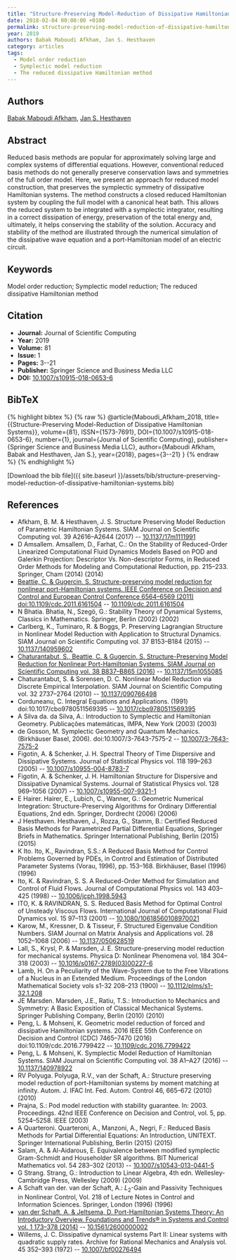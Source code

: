 ```yaml
---
title: "Structure-Preserving Model-Reduction of Dissipative Hamiltonian Systems"
date: 2018-02-04 00:00:00 +0100
permalink: structure-preserving-model-reduction-of-dissipative-hamiltonian-systems
year: 2019
authors: Babak Maboudi Afkham, Jan S. Hesthaven
category: articles
tags:
  - Model order reduction
  - Symplectic model reduction
  - The reduced dissipative Hamiltonian method
---
```

 
## Authors
[Babak Maboudi Afkham](authors/babak-maboudi-afkham), [Jan S. Hesthaven](authors/jan-s-hesthaven)
 
## Abstract
Reduced basis methods are popular for approximately solving large and complex systems of differential equations. However, conventional reduced basis methods do not generally preserve conservation laws and symmetries of the full order model. Here, we present an approach for reduced model construction, that preserves the symplectic symmetry of dissipative Hamiltonian systems. The method constructs a closed reduced Hamiltonian system by coupling the full model with a canonical heat bath. This allows the reduced system to be integrated with a symplectic integrator, resulting in a correct dissipation of energy, preservation of the total energy and, ultimately, it helps conserving the stability of the solution. Accuracy and stability of the method are illustrated through the numerical simulation of the dissipative wave equation and a port-Hamiltonian model of an electric circuit.
 
## Keywords
Model order reduction; Symplectic model reduction; The reduced dissipative Hamiltonian method
 
## Citation
- **Journal:** Journal of Scientific Computing
- **Year:** 2019
- **Volume:** 81
- **Issue:** 1
- **Pages:** 3--21
- **Publisher:** Springer Science and Business Media LLC
- **DOI:** [10.1007/s10915-018-0653-6](https://doi.org/10.1007/s10915-018-0653-6)
 
## BibTeX
{% highlight bibtex %}
{% raw %}
@article{Maboudi_Afkham_2018,
  title={{Structure-Preserving Model-Reduction of Dissipative Hamiltonian Systems}},
  volume={81},
  ISSN={1573-7691},
  DOI={10.1007/s10915-018-0653-6},
  number={1},
  journal={Journal of Scientific Computing},
  publisher={Springer Science and Business Media LLC},
  author={Maboudi Afkham, Babak and Hesthaven, Jan S.},
  year={2018},
  pages={3--21}
}
{% endraw %}
{% endhighlight %}
 
[Download the bib file]({{ site.baseurl }}/assets/bib/structure-preserving-model-reduction-of-dissipative-hamiltonian-systems.bib)
 
## References
- Afkham, B. M. & Hesthaven, J. S. Structure Preserving Model Reduction of Parametric Hamiltonian Systems. SIAM Journal on Scientific Computing vol. 39 A2616–A2644 (2017) -- [10.1137/17m1111991](https://doi.org/10.1137/17m1111991)
- D Amsallem. Amsallem, D., Farhat, C.: On the Stability of Reduced-Order Linearized Computational Fluid Dynamics Models Based on POD and Galerkin Projection: Descriptor Vs. Non-descriptor Forms, in Reduced Order Methods for Modeling and Computational Reduction, pp. 215–233. Springer, Cham (2014) (2014)
- [Beattie, C. & Gugercin, S. Structure-preserving model reduction for nonlinear port-Hamiltonian systems. IEEE Conference on Decision and Control and European Control Conference 6564–6569 (2011) doi:10.1109/cdc.2011.6161504](structure-preserving-model-reduction-for-nonlinear-port-hamiltonian-systems0) -- [10.1109/cdc.2011.6161504](https://doi.org/10.1109/cdc.2011.6161504)
- N Bhatia. Bhatia, N., Szegö, G.: Stability Theory of Dynamical Systems, Classics in Mathematics. Springer, Berlin (2002) (2002)
- Carlberg, K., Tuminaro, R. & Boggs, P. Preserving Lagrangian Structure in Nonlinear Model Reduction with Application to Structural Dynamics. SIAM Journal on Scientific Computing vol. 37 B153–B184 (2015) -- [10.1137/140959602](https://doi.org/10.1137/140959602)
- [Chaturantabut, S., Beattie, C. & Gugercin, S. Structure-Preserving Model Reduction for Nonlinear Port-Hamiltonian Systems. SIAM Journal on Scientific Computing vol. 38 B837–B865 (2016)](structure-preserving-model-reduction-for-nonlinear-port-hamiltonian-systems) -- [10.1137/15m1055085](https://doi.org/10.1137/15m1055085)
- Chaturantabut, S. & Sorensen, D. C. Nonlinear Model Reduction via Discrete Empirical Interpolation. SIAM Journal on Scientific Computing vol. 32 2737–2764 (2010) -- [10.1137/090766498](https://doi.org/10.1137/090766498)
- Corduneanu, C. Integral Equations and Applications. (1991) doi:10.1017/cbo9780511569395 -- [10.1017/cbo9780511569395](https://doi.org/10.1017/cbo9780511569395)
- A Silva da. da Silva, A.: Introduction to Symplectic and Hamiltonian Geometry. Publicações matemáticas, IMPA, New York (2003) (2003)
- de Gosson, M. Symplectic Geometry and Quantum Mechanics. (Birkhäuser Basel, 2006). doi:10.1007/3-7643-7575-2 -- [10.1007/3-7643-7575-2](https://doi.org/10.1007/3-7643-7575-2)
- Figotin, A. & Schenker, J. H. Spectral Theory of Time Dispersive and Dissipative Systems. Journal of Statistical Physics vol. 118 199–263 (2005) -- [10.1007/s10955-004-8783-7](https://doi.org/10.1007/s10955-004-8783-7)
- Figotin, A. & Schenker, J. H. Hamiltonian Structure for Dispersive and Dissipative Dynamical Systems. Journal of Statistical Physics vol. 128 969–1056 (2007) -- [10.1007/s10955-007-9321-1](https://doi.org/10.1007/s10955-007-9321-1)
- E Hairer. Hairer, E., Lubich, C., Wanner, G.: Geometric Numerical Integration: Structure-Preserving Algorithms for Ordinary Differential Equations, 2nd edn. Springer, Dordrecht (2006) (2006)
- J Hesthaven. Hesthaven, J., Rozza, G., Stamm, B.: Certified Reduced Basis Methods for Parametrized Partial Differential Equations, Springer Briefs in Mathematics. Springer International Publishing, Berlin (2015) (2015)
- K Ito. Ito, K., Ravindran, S.S.: A Reduced Basis Method for Control Problems Governed by PDEs, in Control and Estimation of Distributed Parameter Systems (Vorau, 1996), pp. 153–168. Birkhäuser, Basel (1996) (1996)
- Ito, K. & Ravindran, S. S. A Reduced-Order Method for Simulation and Control of Fluid Flows. Journal of Computational Physics vol. 143 403–425 (1998) -- [10.1006/jcph.1998.5943](https://doi.org/10.1006/jcph.1998.5943)
- ITO, K. & RAVINDRAN, S. S. Reduced Basis Method for Optimal Control of Unsteady Viscous Flows. International Journal of Computational Fluid Dynamics vol. 15 97–113 (2001) -- [10.1080/10618560108970021](https://doi.org/10.1080/10618560108970021)
- Karow, M., Kressner, D. & Tisseur, F. Structured Eigenvalue Condition Numbers. SIAM Journal on Matrix Analysis and Applications vol. 28 1052–1068 (2006) -- [10.1137/050628519](https://doi.org/10.1137/050628519)
- Lall, S., Krysl, P. & Marsden, J. E. Structure-preserving model reduction for mechanical systems. Physica D: Nonlinear Phenomena vol. 184 304–318 (2003) -- [10.1016/s0167-2789(03)00227-6](https://doi.org/10.1016/s0167-2789(03)00227-6)
- Lamb, H. On a Peculiarity of the Wave-System due to the Free Vibrations of a Nucleus in an Extended Medium. Proceedings of the London Mathematical Society vols s1-32 208–213 (1900) -- [10.1112/plms/s1-32.1.208](https://doi.org/10.1112/plms/s1-32.1.208)
- JE Marsden. Marsden, J.E., Ratiu, T.S.: Introduction to Mechanics and Symmetry: A Basic Exposition of Classical Mechanical Systems. Springer Publishing Company, Berlin (2010) (2010)
- Peng, L. & Mohseni, K. Geometric model reduction of forced and dissipative Hamiltonian systems. 2016 IEEE 55th Conference on Decision and Control (CDC) 7465–7470 (2016) doi:10.1109/cdc.2016.7799422 -- [10.1109/cdc.2016.7799422](https://doi.org/10.1109/cdc.2016.7799422)
- Peng, L. & Mohseni, K. Symplectic Model Reduction of Hamiltonian Systems. SIAM Journal on Scientific Computing vol. 38 A1–A27 (2016) -- [10.1137/140978922](https://doi.org/10.1137/140978922)
- RV Polyuga. Polyuga, R.V., van der Schaft, A.: Structure preserving model reduction of port-Hamiltonian systems by moment matching at infinity. Autom. J. IFAC Int. Fed. Autom. Control 46, 665–672 (2010) (2010)
- Prajna, S.: Pod model reduction with stability guarantee. In: 2003. Proceedings. 42nd IEEE Conference on Decision and Control, vol. 5, pp. 5254–5258. IEEE (2003)
- A Quarteroni. Quarteroni, A., Manzoni, A., Negri, F.: Reduced Basis Methods for Partial Differential Equations: An Introduction, UNITEXT. Springer International Publishing, Berlin (2015) (2015)
- Salam, A. & Al-Aidarous, E. Equivalence between modified symplectic Gram-Schmidt and Householder SR algorithms. BIT Numerical Mathematics vol. 54 283–302 (2013) -- [10.1007/s10543-013-0441-5](https://doi.org/10.1007/s10543-013-0441-5)
- G Strang. Strang, G.: Introduction to Linear Algebra, 4th edn. Wellesley-Cambridge Press, Wellesley (2009) (2009)
- A Schaft van der. van der Schaft, A.: $L_2$-Gain and Passivity Techniques in Nonlinear Control, Vol. 218 of Lecture Notes in Control and Information Sciences. Springer, London (1996) (1996)
- [van der Schaft, A. & Jeltsema, D. Port-Hamiltonian Systems Theory: An Introductory Overview. Foundations and Trends® in Systems and Control vol. 1 173–378 (2014)](port-hamiltonian-systems-theory-an-introductory-overview) -- [10.1561/2600000002](https://doi.org/10.1561/2600000002)
- Willems, J. C. Dissipative dynamical systems Part II: Linear systems with quadratic supply rates. Archive for Rational Mechanics and Analysis vol. 45 352–393 (1972) -- [10.1007/bf00276494](https://doi.org/10.1007/bf00276494)

